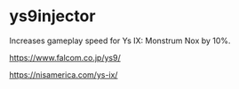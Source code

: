 # ys9injector
Increases gameplay speed for Ys IX: Monstrum Nox by 10%.

https://www.falcom.co.jp/ys9/

https://nisamerica.com/ys-ix/
